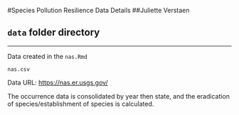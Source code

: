 #Species Pollution Resilience Data Details
##Juliette Verstaen
## `data` folder directory

******************************************************************
Data created in the `nas.Rmd`

`nas.csv`

Data URL: https://nas.er.usgs.gov/

The occurrence data is consolidated by year then state, and the eradication of species/establishment of species is calculated.
